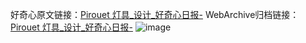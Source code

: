 好奇心原文链接：[Pirouet 灯具_设计_好奇心日报-](https://www.qdaily.com/articles/8809.html)
WebArchive归档链接：[Pirouet 灯具_设计_好奇心日报-](http://web.archive.org/web/20190623153434/https://www.qdaily.com/articles/8809.html)
![image](http://ww3.sinaimg.cn/large/007d5XDpgy1g3vdv4n205j30u02xygum)